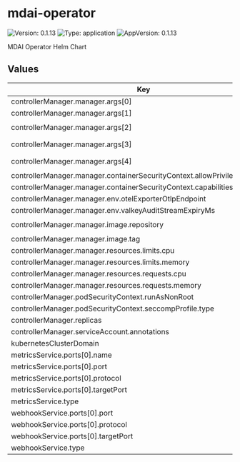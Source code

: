 # mdai-operator

![Version: 0.1.13](https://img.shields.io/badge/Version-0.1.13-informational?style=flat-square) ![Type: application](https://img.shields.io/badge/Type-application-informational?style=flat-square) ![AppVersion: 0.1.13](https://img.shields.io/badge/AppVersion-0.1.13-informational?style=flat-square)

MDAI Operator Helm Chart

## Values

| Key | Type | Default | Description |
|-----|------|---------|-------------|
| controllerManager.manager.args[0] | string | `"--metrics-bind-address=:8443"` |  |
| controllerManager.manager.args[1] | string | `"--leader-elect=false"` |  |
| controllerManager.manager.args[2] | string | `"--health-probe-bind-address=:8081"` |  |
| controllerManager.manager.args[3] | string | `"--metrics-cert-path=/tmp/k8s-metrics-server/metrics-certs"` |  |
| controllerManager.manager.args[4] | string | `"--webhook-cert-path=/tmp/k8s-webhook-server/serving-certs"` |  |
| controllerManager.manager.containerSecurityContext.allowPrivilegeEscalation | bool | `false` |  |
| controllerManager.manager.containerSecurityContext.capabilities.drop[0] | string | `"ALL"` |  |
| controllerManager.manager.env.otelExporterOtlpEndpoint | string | `"http://localhost:4318"` |  |
| controllerManager.manager.env.valkeyAuditStreamExpiryMs | string | `"2592000000"` |  |
| controllerManager.manager.image.repository | string | `"public.ecr.aws/p3k6k6h3/mdai-operator"` |  |
| controllerManager.manager.image.tag | string | `"0.1.13"` |  |
| controllerManager.manager.resources.limits.cpu | string | `"500m"` |  |
| controllerManager.manager.resources.limits.memory | string | `"128Mi"` |  |
| controllerManager.manager.resources.requests.cpu | string | `"10m"` |  |
| controllerManager.manager.resources.requests.memory | string | `"64Mi"` |  |
| controllerManager.podSecurityContext.runAsNonRoot | bool | `true` |  |
| controllerManager.podSecurityContext.seccompProfile.type | string | `"RuntimeDefault"` |  |
| controllerManager.replicas | int | `1` |  |
| controllerManager.serviceAccount.annotations | object | `{}` |  |
| kubernetesClusterDomain | string | `"cluster.local"` |  |
| metricsService.ports[0].name | string | `"https"` |  |
| metricsService.ports[0].port | int | `8443` |  |
| metricsService.ports[0].protocol | string | `"TCP"` |  |
| metricsService.ports[0].targetPort | int | `8443` |  |
| metricsService.type | string | `"ClusterIP"` |  |
| webhookService.ports[0].port | int | `443` |  |
| webhookService.ports[0].protocol | string | `"TCP"` |  |
| webhookService.ports[0].targetPort | int | `9443` |  |
| webhookService.type | string | `"ClusterIP"` |  |

